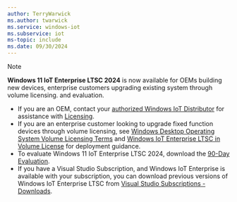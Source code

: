 ```yaml
---
author: TerryWarwick
ms.author: twarwick
ms.service: windows-iot
ms.subservice: iot
ms-topic: include
ms.date: 09/30/2024
---
```


> [!NOTE]
> **Windows 11 IoT Enterprise LTSC 2024** is now available for OEMs building new devices, enterprise customers upgrading existing system through volume licensing. and evaluation.
>
> - If you are an OEM, contact your [authorized Windows IoT Distributor](../iot-enterprise/windows-iot-distributors.md) for assistance with [Licensing](../iot-enterprise/Commercialization/Licensing.md).
> - If you are an enterprise customer looking to upgrade fixed function devices through volume licensing, see [Windows Desktop Operating System Volume Licensing Terms](https://www.microsoft.com/licensing/terms/productoffering/.WindowsDesktopOperatingSystem/all) and [Windows IoT Enterprise LTSC in Volume License](../iot-enterprise/deployment/volume-license.md) for deployment guidance.
> - To evaluate Windows 11 IoT Enterprise LTSC 2024, download the [90-Day Evaluation](https://aka.ms/winioteval).
> - If you have a Visual Studio Subscription, and Windows IoT Enterprise is available with your subscription, you can download previous versions of Windows IoT Enterprise LTSC from [Visual Studio Subscriptions - Downloads](https://my.visualstudio.com/Downloads?q=IoT%20Enterprise%20LTSC&pgroup=).
